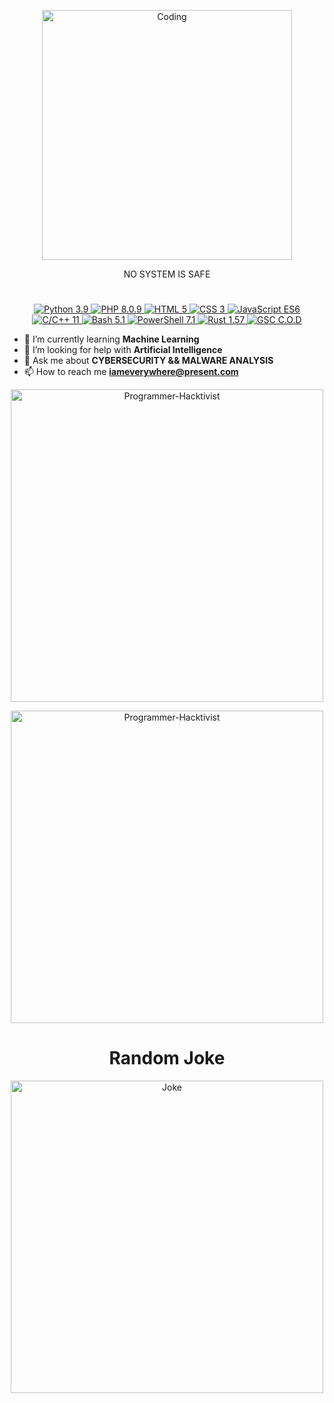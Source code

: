 <p align="center">
  <a href="https://github.com/Programmer-Hacktivist">
    <img align="center" alt="Coding" width="400" src="https://media.tenor.com/rePDfDWO3XoAAAAd/hacking.gif">       
  </a>
</p>

<p align="center">NO SYSTEM IS SAFE</p>

<h1 align="center"> </h1>

<div align="center">
  <a href="https://www.python.org">
    <img src="https://img.shields.io/badge/Python-3.9-blue.svg?logo=python&logoColor=white" alt="Python 3.9">
  </a>
  <a href="https://www.php.net">
    <img src="https://img.shields.io/badge/PHP-8.0.9-777BB4.svg?logo=php&logoColor=white" alt="PHP 8.0.9">
  </a>
  <a href="https://developer.mozilla.org/en-US/docs/Web/HTML">
    <img src="https://img.shields.io/badge/HTML-5-orange.svg?logo=html5&logoColor=white" alt="HTML 5">
  </a>
  <a href="https://developer.mozilla.org/en-US/docs/Web/CSS">
    <img src="https://img.shields.io/badge/CSS-3-blueviolet.svg?logo=css3&logoColor=white" alt="CSS 3">
  </a>
  <a href="https://developer.mozilla.org/en-US/docs/Web/JavaScript">
    <img src="https://img.shields.io/badge/JavaScript-ES6-yellow.svg?logo=javascript&logoColor=white" alt="JavaScript ES6">
  </a>
  <a href="https://en.cppreference.com/w/cpp/11">
    <img src="https://img.shields.io/badge/C%2FC%2B%2B-11-orange.svg" alt="C/C++ 11">
  </a>
  <a href="https://www.gnu.org/software/bash/">
    <img src="https://img.shields.io/badge/Bash-5.1-green.svg?logo=gnu-bash&logoColor=white" alt="Bash 5.1">
  </a>
  <a href="https://docs.microsoft.com/en-us/powershell/">
    <img src="https://img.shields.io/badge/PowerShell-7.1-blueviolet.svg?logo=powershell&logoColor=white" alt="PowerShell 7.1">
  </a>
  <a href="https://www.rust-lang.org/">
    <img src="https://img.shields.io/badge/Rust-1.57-orange.svg?logo=rust&logoColor=white" alt="Rust 1.57">
  </a>
  <a href="https://www.callofduty.com/">
    <img src="https://img.shields.io/badge/GSC-C.O.D-yellowgreen.svg" alt="GSC C.O.D">
  </a>
</div>

- 🌱 I’m currently learning **Machine Learning**
- 🤝 I’m looking for help with **Artificial Intelligence**
- 💬 Ask me about **CYBERSECURITY && MALWARE ANALYSIS**
- 📫 How to reach me **iameverywhere@present.com**

<p align="center">
    <img width="500" src="https://github-profile-summary-cards.vercel.app/api/cards/profile-details?username=CyberSecurityProfessional-EthicalHacker&theme=monokai" alt="Programmer-Hacktivist">
</p>

<p align="center">
    <img width="500" src="https://github-profile-trophy.vercel.app/?username=CyberSecurityProfessional-EthicalHacker&theme=onedark" alt="Programmer-Hacktivist">
</p>

<h1 align="center">Random Joke</h1>
<p align="center">
    <img width="500" src="https://readme-jokes.vercel.app/api?hideBorder" alt="Joke">
</p>

